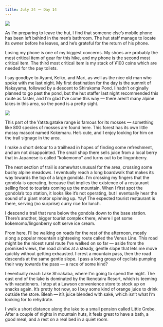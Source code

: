 ```yaml
---
title: July 24 ～ Day 14
---
```


![](./images/IMG_8320.jpg)

As I’m preparing to leave the hut, I find that someone else’s mobile phone has been left behind in the men’s bathroom. The hut staff manage to locate its owner before he leaves, and he’s grateful for the return of his phone.

Losing my phone is one of my biggest concerns. My shoes are probably the most critical item of gear for this hike, and my phone is the second most critical item. The third most critical item is my stack of ¥100 coins which are needed for the pay toilets.

I say goodbye to Ayumi, Keiko, and Mari, as well as the nice old man who spoke with me last night. My first destination for the day is the summit of Nakayama, followed by a descent to Shirakoma Pond. I hadn’t originally planned to go past the pond, but the hut staffer last night recommended this route as faster, and I’m glad I’ve come this way — there aren’t many alpine lakes in this area, so the pond is a pretty sight.

![](./images/IMG_8345.jpg)

This part of the Yatstugatake range is famous for its mosses — something like 800 species of mosses are found here. This forest has its own little mossy mascot named Kokemaru. He’s cute, and I enjoy looking for him on the trail signage in the area.

I make a short detour to a trailhead in hopes of finding some refreshment, and am not disappointed. The small shop there sells juice from a local berry that in Japanese is called “kokemomo” and turns out to be lingonberry.

The next section of trail is somewhat unusual for the area, crossing some bushy alpine meadows. I eventually reach a long boardwalk that makes its way towards the top of a large gondola. I’m crossing my fingers that the gondola is operating, because that implies the existence of a restaurant selling food to tourists coming up the mountain. When I first spot the gondola’s top station, it looks like it’s not operating, but I eventually hear the sound of a giant motor spinning up. Yay! The expected tourist restaurant is there, serving (no surprise) curry rice for lunch.

I descend a trail that runs below the gondola down to the base station. There’s another, bigger tourist complex there, where I get some kokemomo/lingonberry soft serve ice cream.

From here, I’ll be walking on roads for the rest of the afternoon, mostly along a popular mountain sightseeing route called the Venus Line. This road might be the nicest rural route I’ve walked on so far — aside from the promised views, the road climbs at a steady, gentle slope that lets me move quickly without getting exhausted. I crest a mountain pass, then the road descends at the same gentle slope. I pass a long group of cyclists pumping their way towards the pass — a race of some kind?

I eventually reach Lake Shirakaba, where I’m going to spend the night. The east end of the lake is dominated by the Ikenotaira Resort, which is teeming with vacationers. I stop at a Lawson convenience store to stock up on snacks again. It’s pretty hot now, so I buy some kind of orange juice to drink outside the store. Bleah — it’s juice blended with saké, which isn’t what I’m looking for to rehydrate.

I walk a short distance along the lake to a small pension called Little Grebe. After a couple of nights in mountain huts, it feels great to have a bath, a good meal, and a rest on a real bed in a quiet room.
